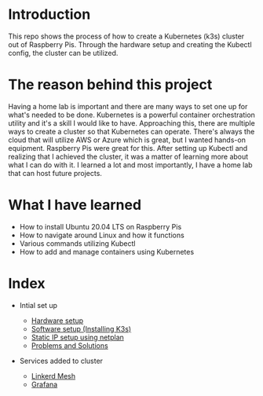 # Introduction
This repo shows the process of how to create a Kubernetes (k3s) cluster out of Raspberry Pis. Through the hardware setup and creating the Kubectl config, the cluster can be utilized. 

# The reason behind this project
Having a home lab is important and there are many ways to set one up for what's needed to be done. Kubernetes is a powerful container orchestration utility and it's a skill I would like to have. Approaching this, there are multiple ways to create a cluster so that Kubernetes can operate. There's always the cloud that will utilize AWS or Azure which is great, but I wanted hands-on equipment. Raspberry Pis were great for this. After setting up Kubectl and realizing that I achieved the cluster, it was a matter of learning more about what I can do with it. I learned a lot and most importantly, I have a home lab that can host future projects.

# What I have learned 
- How to install Ubuntu 20.04 LTS on Raspberry Pis 
- How to navigate around Linux and how it functions 
- Various commands utilizing Kubectl 
- How to add and manage containers using Kubernetes 

# Index
- Intial set up 
  - [Hardware setup](https://github.com/CoreyCBurton/Kubernetes-Raspberry-Pi4-Cluser-Home-Lab/blob/main/Hardware%20Setup.md)
  - [Software setup (Installing K3s)](https://github.com/CoreyCBurton/Kubernetes-Raspberry-Pi4-Cluser-Home-Lab/blob/main/Software%20Setup.md)
  - [Static IP setup using netplan](https://github.com/CoreyCBurton/Kubernetes-Raspberry-Pi4-Cluser-Home-Lab/blob/main/StaticIPaddress.md)
  - [Problems and Solutions](https://github.com/CoreyCBurton/Kubernetes-Raspberry-Pi4-Cluser-Home-Lab/blob/main/Problems%20and%20Solutions.md) 
  
- Services added to cluster 
  - [Linkerd Mesh](https://github.com/CoreyCBurton/Kubernetes-Raspberry-Pi4-Cluser-Home-Lab/blob/main/Linkerd.md)
  - [Grafana](https://github.com/CoreyCBurton/Kubernetes-Raspberry-Pi4-Cluser-Home-Lab/blob/main/Grafana.md)






